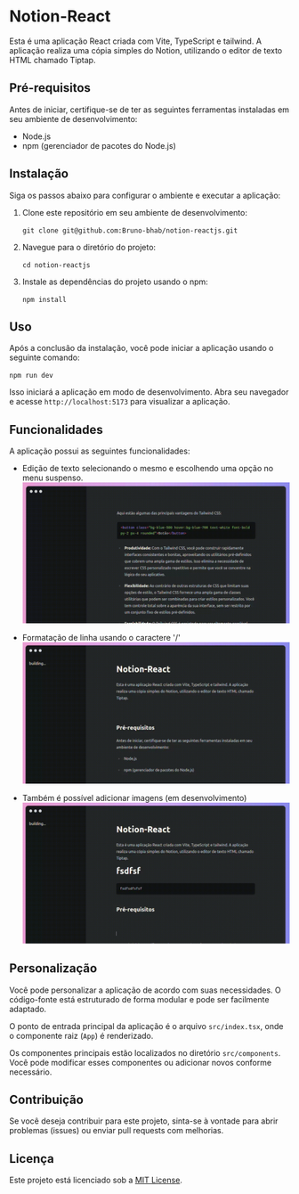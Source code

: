 ﻿# Notion-React

Esta é uma aplicação React criada com Vite, TypeScript e tailwind. A aplicação realiza uma cópia simples do Notion, utilizando o editor de texto HTML chamado Tiptap.

## Pré-requisitos

Antes de iniciar, certifique-se de ter as seguintes ferramentas instaladas em seu ambiente de desenvolvimento:

-   Node.js
-   npm (gerenciador de pacotes do Node.js)

## Instalação

Siga os passos abaixo para configurar o ambiente e executar a aplicação:

1.  Clone este repositório em seu ambiente de desenvolvimento:
  
    `git clone git@github.com:Bruno-bhab/notion-reactjs.git` 
    
3.  Navegue para o diretório do projeto:
    
    
    `cd notion-reactjs` 
    
4.  Instale as dependências do projeto usando o npm:

    
    `npm install` 
    

## Uso

Após a conclusão da instalação, você pode iniciar a aplicação usando o seguinte comando:

`npm run dev` 

Isso iniciará a aplicação em modo de desenvolvimento. Abra seu navegador e acesse `http://localhost:5173` para visualizar a aplicação.

## Funcionalidades

A aplicação possui as seguintes funcionalidades:

-   Edição de texto selecionando o mesmo e escolhendo uma opção no menu suspenso.
![float menu](https://github.com/Bruno-bhab/notion-reactjs/blob/main/public/github/gif1.gif?raw=true)



-   Formatação de linha usando o caractere '/'
![side menu](https://github.com/Bruno-bhab/notion-reactjs/blob/main/public/github/gif2.gif?raw=true)



-   Também é possível adicionar imagens (em desenvolvimento)
![side menu](https://github.com/Bruno-bhab/notion-reactjs/blob/main/public/github/gif3.gif?raw=true)




## Personalização

Você pode personalizar a aplicação de acordo com suas necessidades. O código-fonte está estruturado de forma modular e pode ser facilmente adaptado.

O ponto de entrada principal da aplicação é o arquivo `src/index.tsx`, onde o componente raiz (`App`) é renderizado.

Os componentes principais estão localizados no diretório `src/components`. Você pode modificar esses componentes ou adicionar novos conforme necessário.

## Contribuição

Se você deseja contribuir para este projeto, sinta-se à vontade para abrir problemas (issues) ou enviar pull requests com melhorias.

## Licença

Este projeto está licenciado sob a [MIT License](https://chat.openai.com/c/LICENSE).